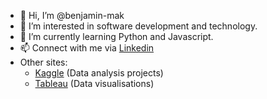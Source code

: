 - 👋 Hi, I’m @benjamin-mak
- 👀 I’m interested in software development and technology.
- 🌱 I’m currently learning Python and Javascript.
- 📫 Connect with me via [Linkedin](https://www.linkedin.com/in/benjaminmakjw/)
- Other sites:
  - [Kaggle](https://www.kaggle.com/benjaminmak/code) (Data analysis projects)
  - [Tableau](https://public.tableau.com/app/profile/benjamin.mak) (Data visualisations)


<!---
benjamin-mak/benjamin-mak is a ✨ special ✨ repository because its `README.md` (this file) appears on your GitHub profile.
You can click the Preview link to take a look at your changes.
--->
